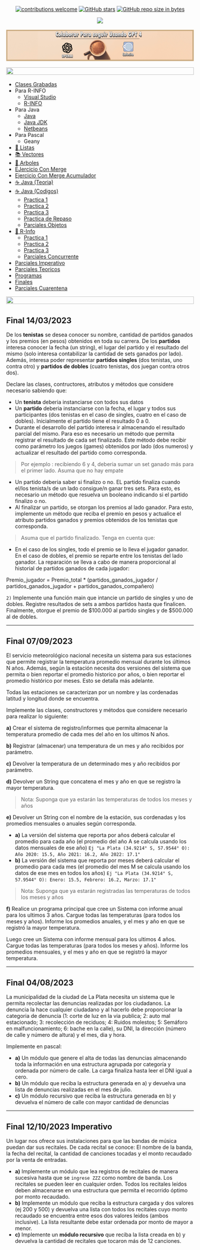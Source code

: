 <div align="center">

[![contributions welcome](https://img.shields.io/badge/contributions-welcome-brightgreen.svg?style=flat)](https://github.com/Nomadiix/Taller-de-Programacion)
[![GitHub stars](https://img.shields.io/github/stars/Nomadiix/Taller-de-Programacion)](https://github.com/FabianMartinez1234567/Taller-de-Programacion/stargazers/)
[![GitHub repo size in bytes](https://img.shields.io/github/repo-size/Nomadiix/Taller-de-Programacion)](https://github.com/Nomadiix/Taller-de-Programacion)

<img src="https://readme-typing-svg.demolab.com?font=Fira+Code&size=30&duration=1200&pause=1000&color=F7F123&center=true&width=475&lines=👾 Taller de Programación"/>

 </div>

<a title="" href="https://cafecito.app/ei-materias"><img src="/Documentos/Cafecito.png" alt="" /></a>




<img src= 'https://i.gifer.com/origin/8c/8cd3f1898255c045143e1da97fbabf10_w200.gif' height="20" width="100%"> 

- [Clases Grabadas](https://drive.google.com/drive/folders/1FPR0cU_LpLG3NTRA6Q9EmkIbzBSK64Ao)
- Para R-INFO
  - [Visual Studio](https://code.visualstudio.com/download)
  - [R-INFO](/r-Info-2.9.jar)
- Para Java
  - [Java](https://www.java.com/es/)
  - [Java JDK](https://www.oracle.com/java/technologies/downloads/#jdk17-windows)
  - [Netbeans](https://netbeans.apache.org/)
- Para Pascal
  - Geany
- [🧾 Listas ](/Documentos/Listas.md)
- [📚 Vectores ](/Documentos/Vectores.md)
- [🌳 Arboles ](/Documentos/Arboles.md)
- [EJercicio Con Merge](/Pascal/Practica/Semana_3/11.pas)
- [Ejercicio Con Merge Acumulador](/Pascal/Practica/Semana_3/12.pas)
- [☕ Java (Teoria) ](/Documentos/Java.md)
- [☕ Java (Codigos)](/Documentos/Java2.md)
  - [Practica 1 ](/Documentos/Java_Practica1.md)
  - [Practica 2 ](/Documentos/Java_Practica2.md)
  - [Practica 3 ](/Documentos/Java_Practica3.md)
  - [Practica de Repaso ](/Documentos/Java_Practica4.md)
  - [Parciales Objetos](/Documentos/ParcialesObjetos.md)
- [🤖 R-Info ](/Documentos/RInfo.md)
  - [Practica 1 ](/Documentos/Rinfo_Practica1.md)
  - [Practica 2 ](/Documentos/Rinfo_Practica2.md)
  - [Practica 3 ](/Documentos/Rinfo_Practica3.md)
  - [Parciales Concurrente](/Documentos/ParcialesConcurrente.md)
- [Parciales Imperativo](/Documentos/ParcialesImperativo.md)
- [Parciales Teoricos](/Documentos/Teoria.md)
- [Programas](/Documentos/programas.md)
- [Finales](/Documentos/Finales.md)
- [Parciales Cuarentena](/Documentos/Parciales.md)

<img src= 'https://i.gifer.com/origin/8c/8cd3f1898255c045143e1da97fbabf10_w200.gif' height="20" width="100%">


## Final 14/03/2023

De los **tenistas** se desea conocer su nombre, cantidad de partidos ganados y los premios (en pesos) obtenidos en toda su carrera. De los **partidos** interesa conocer la fecha (un string), el lugar del partido y el resultado del mismo (solo interesa contabilizar la cantidad de sets ganados por lado). Además, interesa poder representar **partidos singles** (dos tenistas, uno contra otro) y **partidos de dobles** (cuatro tenistas, dos juegan contra otros dos).

Declare las clases, contructores, atributos y métodos que considere necesario sabiendo que:
- Un **tenista** deberia instanciarse con todos sus datos
- Un **partido** deberia instanciarse con la fecha, el lugar y todos sus participantes (dos tenistas en el caso de singles, cuatro en el caso de dobles). Inicialmente el partido tiene el resultado 0 a 0.
- Durante el desarrollo del partido interesa ir almacenando el resultado parcial del mismo. Para eso es necesario un método que permita registrar el resultado de cada set finalizado. Este método debe recibir como parámetro los juegos (games) obtenidos por lado (dos numeros) y actualizar el resultado del partido como corresponda. 
> Por ejemplo : recibiendo 6 y 4, deberia sumar un set ganado más para el primer lado. Asuma que no hay empate
- Un partido deberia saber si finalizo o no. EL partido finaliza cuando el/los tenista/s de un lado consigue/n ganar tres sets. Para esto, es necesario un método que resuelva un booleano indicando si el partido finalizo o no.
- Al finalizar un partido, se otorgan los premios al lado ganador. Para esto, implemente un método que reciba el premio en pesos y actualice el atributo partidos ganados y premios obtenidos de los tenistas que corresponda. 
> Asuma que el partido finalizado. Tenga en cuenta que:
- En el caso de los singles, todo el premio se lo lleva el jugador ganador. En el caso de dobles, el premio se reparte entre los tenistas del lado ganador. La reparación se lleva a cabo de manera proporcional al historial de partidos ganados de cada jugador:

Premio_jugador = Premio_total * (partidos_ganados_jugador / partidos_ganados_jugador + partidos_ganados_compañero)


`2)` Implemente una función main que intancie un partido de singles y uno de dobles. Registre resultados de sets a ambos partidos hasta que finalicen. Finalmente, otorgue el premio de $100.000 al partido singles y de $500.000 al de dobles.

---

## Final 07/09/2023

El servicio meteorológico nacional necesita un sistema para sus estaciones que permite registrar la temperatura promedio mensual durante los últimos N años. Además, según la estación necesita dos versiones del sistema que permita o bien reportar el promedio historico por años, o bien reportar el promedio histórico por meses. Esto se detalla más adelante.

Todas las estaciones se caracterizan por un nombre y las cordenadas latitud y longitud donde se encuentra.

Implemente las clases, constructores y métodos que considere necesario para realizar lo siguiente:

**a)** Crear el sistema de registro/informes que permita almacenar la temperatura promedio de cada mes del año en los ultimos N años.

**b)** Registrar (almacenar) una temperatura de un mes y año recibidos por parámetro.

**c)** Devolver la temperatura de un determinado mes y año recibidos por parámetro.

**d)** Devolver un String que concatena el mes y año en que se registro la mayor temperatura. 
> Nota: Suponga que ya estarán las temperaturas de todos los meses y años

**e)** Devolver un String con el nombre de la estación, sus cordenadas y los promedios mensuales o anuales según corresponda.
  - **a)** La versión del sistema que reporta por años deberá calcular el promedio para cada año (el promedio del año A se calcula usando los datos mensuales de ese año) `Ej "La Plata (34.9214° S, 57.9544° O): Año 2020: 15.5, Año 2021: 16.2, Año 2022: 17.1"`
  - **b)** La versión del sistema que reporta por meses deberá calcular el promedio para cada mes (el promedio del mes M se calcula usando los datos de ese mes en todos los años)
  `Ej "La Plata (34.9214° S, 57.9544° O): Enero: 15.5, Febrero: 16.2, Marzo: 17.1"`

> Nota: Suponga que ya estarán registradas las temperaturas de todos los meses y años

**f)** Realice un programa principal que cree un Sistema con informe anual para los ultimos 3 años. Cargue todas las temperaturas (para todos los meses y años). Informe los promedios anuales, y el mes y año en que se registró la mayor temperatura.

Luego cree un Sistema con informe mensual para los ultimos 4 años. Cargue todas las temperaturas (para todos los meses y años). Informe los promedios mensuales, y el mes y año en que se registró la mayor temperatura.

---

## Final 04/08/2023

La municipalidad de la ciudad de La Plata necesita un sistema que le permita recolectar las denuncias realizadas por los ciudadanos. La denuncia la hace cualquier ciudadano y al hacerlo debe proporcionar la categoria de denuncia (1: corte de luz en la via publica; 2: auto mal estacionado; 3: recolección de reciduos; 4: Ruidos molestos; 5: Semáforo en malfuncionamiento; 6: bache en la calle), su DNI, la dirección  (número de calle y número de altura) y el mes, dia y hora.

Implemente en pascal:
- **a)** Un módulo que genere el alta de todas las denuncias almacenando toda la información en una estructura agrupada por categoría y ordenada por número de calle. La carga finaliza hasta leer el DNI igual a cero.
- **b)** Un módulo que reciba la estructura generada en a) y devuelva una lista de denuncias realizadas en el mes de julio.
- **c)** Un módulo recursivo que reciba la estructura generada en b) y devuelva el número de calle con mayor cantidad de denuncias


---

## Final 12/10/2023 Imperativo

Un lugar nos ofrece sus instalaciones para que las bandas de música puedan dar sus recitales. De cada recital se conoce: El nombre de la banda, la fecha del recital, la cantidad de canciones tocadas y el monto recaudado por la venta de entradas.

- **a)** Implemente un módulo que lea registros de recitales de manera sucesiva hasta que se `ingrese ZZZ` como nombre de banda. Los recitales se pueden leer en cualquier orden. Todos los recitales leídos deben almacenarse en una estructura que permita el recorrido óptimo por monto recaudado.
- **b)** Implemente un módulo que reciba la estructura cargada y dos valores (ej 200 y 500) y devuelva una lista con todos los recitales cuyo monto recaudado se encuentra entre esos dos valores leidos (ambos inclusive). La lista resultante debe estar ordenada por monto de mayor a menor.
- **c)** Implemente un **módulo recursivo** que reciba la lista creada en b) y devuelva la cantidad de recitales que tocaron más de 12 canciones.
